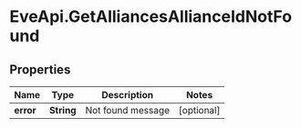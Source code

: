 # EveApi.GetAlliancesAllianceIdNotFound

## Properties
Name | Type | Description | Notes
------------ | ------------- | ------------- | -------------
**error** | **String** | Not found message | [optional] 


